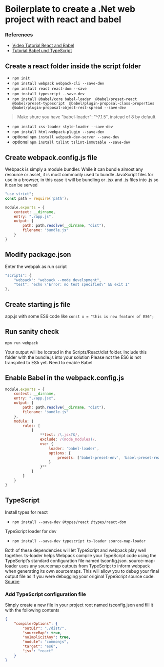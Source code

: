 ﻿# Boilerplate to create a .Net web project with react and babel

### References
- [Video Tutorial React and Babel](https://www.youtube.com/watch?v=bnFgGYooDCM)
- [Tutorial Babel und TypeScript](https://medium.com/@francesco.agnoletto/how-to-set-up-typescript-with-babel-and-webpack-6fba1b6e72d5)

## Create a react folder inside the script folder

- `npm init`
- `npm install webpack webpack-cli --save-dev`
- `npm install react react-dom --save`
- `npm install typescript --save-dev`
- `npm install @babel/core babel-loader  @babel/preset-react @babel/preset-typescript  @babel/plugin-proposal-class-properties  @babel/plugin-proposal-object-rest-spread --save-dev`

> Make shure you have "babel-loader": "^7.1.5", instead of 8 by default.

- `npm install css-loader style-loader --save-dev`
- `npm install html-webpack-plugin --save-dev`
- optional `npm install webpack-dev-server --save-dev`
- optional `npm install tslint tslint-immutable --save-dev`




## Create webpack.config.js file
Webpack is simply a module bundler. While it can bundle almost any resource or asset, it is most commonly used to bundle JavaScript files for use in a browser, in this case it will be bundling or .tsx and .ts files into .js so it can be served

```JavaScript
"use strict";
const path = require('path');

module.exports = {
    context: __dirname,
    entry: "./app.js",
    output: {
        path: path.resolve(__dirname, "dist"),
        filename: "bundle.js"
    }
}
```

## Modify package.json
Enter the webpak as run script 

```JavaScript
"scripts": {
    "webpack": "webpack --mode development",
    "test": "echo \"Error: no test specified\" && exit 1"
},
```

## Create starting js file
app.js with some ES6 code like
`const x = "this is new feature of ES6";`

## Run sanity check
`npm run webpack`

Your output will be located in the Scripts/React/dist folder. Include this folder with the bundle.js into your solution
Please not the ES6 is not transpiled to ES5 yet. Need to enable Babel

## Enable Babel in the webpack.config.js

```JavaScript
module.exports = {
    context: __dirname,
    entry: "./app.jsx",
    output: {
        path: path.resolve(__dirname, "dist"),
        filename: "bundle.js"
    },
    module: {
        rules: [
            {
                **test: /\.jsx?$/,
                exclude: /(node_modules)/,
                use: {
                    loader: 'babel-loader',
                    options: {
                        presets: ['babel-preset-env', 'babel-preset-react']
                    }
                }**
            }
        ]
    }
}
```

## TypeScript

Install types for react
- `npm install --save-dev @types/react @types/react-dom`

TypeScript loader for dev
- `npm install --save-dev typescript ts-loader source-map-loader`

Both of these dependencies will let TypeScript and webpack play well together. ts-loader helps Webpack compile your TypeScript code using the TypeScript’s standard configuration file named tsconfig.json. source-map-loader uses any sourcemap outputs from TypeScript to inform webpack when generating its own sourcemaps. This will allow you to debug your final output file as if you were debugging your original TypeScript source code. [Source](https://www.typescriptlang.org/docs/handbook/react-&-webpack.html)

### Add TypeScript configuration file
Simply create a new file in your project root named tsconfig.json and fill it with the following contents

```JSON
{
    "compilerOptions": {
        "outDir": "./dist/",
        "sourceMap": true,
        "noImplicitAny": true,
        "module": "commonjs",
        "target": "es6",
        "jsx": "react"
    }
}
```
